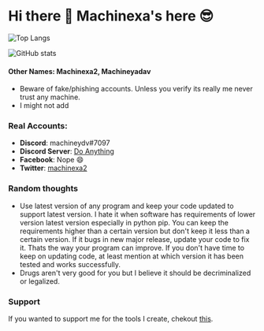 # Hi there 👋 Machinexa's here :sunglasses: 
![Top Langs](https://github-readme-stats.vercel.app/api/top-langs/?username=machinexa2&layout=compact&theme=github_dark&hide=css,scss,makefile,dockerfile)

![GitHub stats](https://github-readme-stats.vercel.app/api?username=machinexa2&show_icons=true&theme=github_dark)

#### Other Names: Machinexa2, Machineyadav
* Beware of fake/phishing accounts. Unless you verify its really me never trust any machine.
* I might not add

### Real Accounts:
* **Discord**: machineydv#7097
* **Discord Server**: [Do Anything](https://discord.gg/ejcswge)
* **Facebook**: Nope 😄
* **Twitter**: [machinexa2](https://twitter.com/machinexa2)

### Random thoughts
* Use latest version of any program and keep your code updated to support latest version. I hate it when software has requirements of lower version latest version especially in python pip. You can keep the requirements higher than a certain version but don't keep it less than a certain version. If it bugs in new major release, update your code to fix it. Thats the way your program can improve. If you don't have time to keep on updating code, at least mention at which version it has been tested and works successfully.
* Drugs aren't very good for you but I believe it should be decriminalized or legalized.

### Support 
If you wanted to support me for the tools I create, chekout [this](https://github.com/machinexa2/machinexa2/blob/master/SUPPORT.md).
